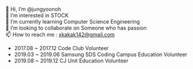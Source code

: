 👋 Hi, I’m @jungyoonoh  
👀 I’m interested in STOCK  
🌱 I’m currently learning Computer Science Engineering  
💞️ I’m looking to collaborate on Someone who has passion  
📫 How to reach me : xkakak142@gmail.com  

- 2017.08 ~ 2017.12 Code Club Volunteer  
- 2019.03 ~ 2019.06 Samsung SDS Coding Campus Education Volunteer   
- 2019.08 ~ 2019.12 CJ Unit Education Volunteer  

<!---
jungyoonoh/jungyoonoh is a ✨ special ✨ repository because its `README.md` (this file) appears on your GitHub profile.
You can click the Preview link to take a look at your changes.
--->
